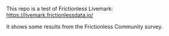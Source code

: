 This repo is a test of Frictionless Livemark: https://livemark.frictionlessdata.io/

It shows some results from the Frictionless Community survey.
